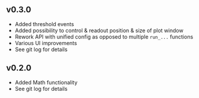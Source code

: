 ## v0.3.0

* Added threshold events
* Added possibility to control & readout position & size of plot window
* Rework API with unified config as opposed to multiple `run_...` functions
* Various UI improvements
* See git log for details

## v0.2.0

* Added Math functionality
* See git log for details
